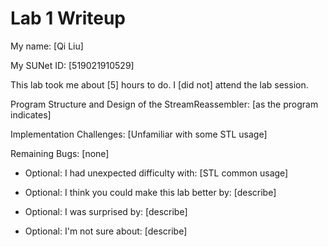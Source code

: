Lab 1 Writeup
=============

My name: [Qi Liu]

My SUNet ID: [519021910529]

This lab took me about [5] hours to do. I [did not] attend the lab session.

Program Structure and Design of the StreamReassembler:
[as the program indicates]

Implementation Challenges:
[Unfamiliar with some STL usage]

Remaining Bugs:
[none]

- Optional: I had unexpected difficulty with: [STL common usage]

- Optional: I think you could make this lab better by: [describe]

- Optional: I was surprised by: [describe]

- Optional: I'm not sure about: [describe]
